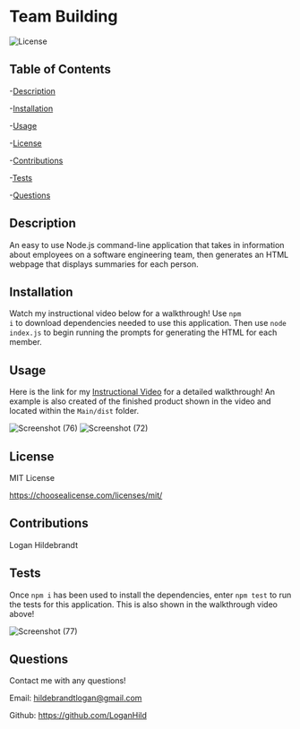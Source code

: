   # Team Building

  ![License](https://img.shields.io/badge/license-MITLicense-success?style=plastic&logo=appveyor)

  ## Table of Contents
  -[Description](#description)

  -[Installation](#installation)

  -[Usage](#usage)

  -[License](#license)

  -[Contributions](#contributions)

  -[Tests](#tests)

  -[Questions](#questions)


  ## Description
  An easy to use Node.js command-line application that takes in information about employees on a software engineering team, then generates an HTML webpage that displays summaries for each person.

  ## Installation
  Watch my instructional video below for a walkthrough! Use <code>npm i</code> to download dependencies needed to use this application. Then use <code>node index.js</code> to begin running the prompts for generating the HTML for each member.

  ## Usage
  Here is the link for my [Instructional Video](https://drive.google.com/file/d/1pMx6gQB-0VdAcUwPZdvINfRSdDzOa0G2/view) for a detailed walkthrough! An example is also created of the finished product shown in the video and located within the <code>Main/dist</code> folder.
  
  ![Screenshot (76)](https://user-images.githubusercontent.com/82903685/130895723-769a90fb-b1f3-43b2-aeee-196638761a8f.png)
![Screenshot (72)](https://user-images.githubusercontent.com/82903685/130895450-87144a27-71f4-4065-896c-c997e931a58e.png)

  ## License
 
  MIT License

  <https://choosealicense.com/licenses/mit/>

  ## Contributions
  Logan Hildebrandt

  ## Tests
  Once <code>npm i</code> has been used to install the dependencies, enter <code>npm test</code> to run the tests for this application. This is also shown in the walkthrough video above!
  
  ![Screenshot (77)](https://user-images.githubusercontent.com/82903685/130895825-3a31c16c-1219-41d6-8a5d-38f28a99be46.png)


  ## Questions
  Contact me with any questions!

  Email: <hildebrandtlogan@gmail.com>

  Github: <https://github.com/LoganHild>
